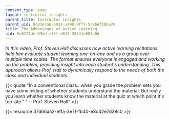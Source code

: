 ```yaml
---
content_type: page
layout: instructor_insights
parent_title: Instructor Insights
parent_uid: 0c83e7ab-b911-a490-9f77-5c8b6f18ba76
title: The Advantages of Active Learning
uid: 5e0124de-09dd-c33f-d814-26341e08fa9d
---
```


_In this video, Prof. Steven Hall discusses how active learning recitations help him evaluate student learning one-on-one and as a group over multiple time scales. The format ensures everyone is engaged and working on the problem, providing insight into each student's understanding. This approach allows Prof. Hall to dynamically respond to the needs of both the class and individual students._

{{< quote "In a conventional class…when you grade the problem sets you have some inkling of whether students understand the material. But really you learn whether students know the material at the quiz at which point it's too late." "— Prof. Steven Hall" >}}

{{< resource 37d66aa2-effa-3e7f-fb40-e8c42e7d38c0 >}}